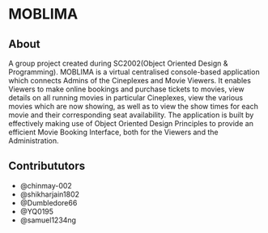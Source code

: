 # MOBLIMA

## About
A group project created during SC2002(Object Oriented Design & Programming). 
MOBLIMA is a virtual centralised console-based application which connects Admins of the Cineplexes and Movie Viewers. It enables Viewers to make online bookings and purchase tickets to movies, view details on all running movies in particular Cineplexes, view the various movies which are now showing, as well as to view the show times for each movie and their corresponding seat availability. 
The application is built by effectively making use of Object Oriented Design Principles to provide an efficient Movie Booking Interface, both for the Viewers and the Administration.

## Contribututors

* @chinmay-002
* @shikharjain1802
* @Dumbledore66
* @YQ0195
* @samuel1234ng
